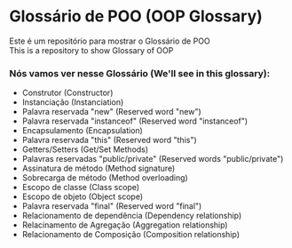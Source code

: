 # Glossário de POO (OOP Glossary)
Este é um repositório para mostrar o Glossário de POO  
This is a repository to show Glossary of OOP

### Nós vamos ver nesse Glossário (We'll see in this glossary):

* Construtor (Constructor)
* Instanciação (Instanciation)
* Palavra reservada "new" (Reserved word "new")
* Palavra reservada "instanceof" (Reserved word "instanceof")
* Encapsulamento (Encapsulation)
* Palavra reservada "this" (Reserved word "this")
* Getters/Setters (Get/Set Methods)
* Palavras reservadas "public/private" (Reserved words "public/private")
* Assinatura de método (Method signature)
* Sobrecarga de método (Method overloading)
* Escopo de classe (Class scope)
* Escopo de objeto (Object scope)
* Palavra reservada "final" (Reserved word "final")
* Relacionamento de dependência (Dependency relationship)
* Relacinamento de Agregação (Aggregation relationship)
* Relacionamento de Composição (Composition relationship)